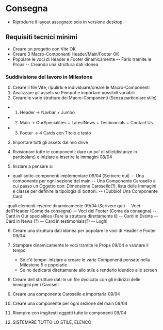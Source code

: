 # Consegna
- Riprodurre il layout assegnato solo in versione desktop.

## Requisiti tecnici minimi
- Creare un progetto con Vite OK
- Creare 3 Macro-Componenti Header/Main/Footer OK
- Popolare le voci di Header e Footer dinamicamente
-- Farlo tramite le Props
-- Creando una struttura dati idonea

### Suddivisione del lavoro in Milestone
0) Creare il file Vite, ripulirlo e individuare/creare le Macro-Componenti
1) Analizzare gli assets su Pempot e importare possibili variabili
2) Creare le varie strutture dei Macro-Componenti (Senza particolare stile)
- 1) Header -> Navbar + Jumbo
- 2) Main -> OurSpecialities + LatestNews + Testimonials + Contact Us
- 3) Footer -> 4 Cards con Titolo e testo
3) Importare tutti gli assets dal mio drive
4) Rivisionare tutte le componenti: dare un po' di stile(distanze in particolare) e iniziare a inserire le immagini 08/04

5) Iniziare a pensare a:
- quali sotto-componenti implementare 09/04 (Scrivere qui) 
    -- Una componente per ogni sezione del main
    -- Una Componente Carosello a cui passo un Oggetto con: Dimensione Carosello(?), lista delle Immagini e classe per definire la tipologia di bottoni.
    -- (Dubbio) Una Componente Card

-quali elementi inserire dinamicamente 09/04 (Scrivere qui) 
    -- Voci dell'Header (Come da consegna)
    -- Voci del Footer (Come da consegna)
    -- Card in Our specialities (Fare la struttura direttamente lì)
    -- Card in Events
    -- Card in News (?)
    -- Card in testimonials(?)
    -- Loghi

6) Creare una struttura dati idonea per popolare le voci di Header e Footer 09/04

7) Stampare dinamicamente le voci tramite le Props 09/04 e valutare il tempo
    - Se c'è tempo: iniziare a creare le varie Componenti pensate nella Milestone 5 e popolarle
    - Se no dedicarsi direttamente allo stile e renderlo identico allo screen

8) Creare dell strutture dati in un file dedicato con gli indirizzi delle immagini per i Caroselli
9) Creare una componente Carosello e importarla 09/04
10) Creare una componente per ogni sezione del main 09/04
11) Riempire con img/testi oggetti tutte le componenti 09/04
12) SISTEMARE TUTTO LO STILE, ELENCO:
